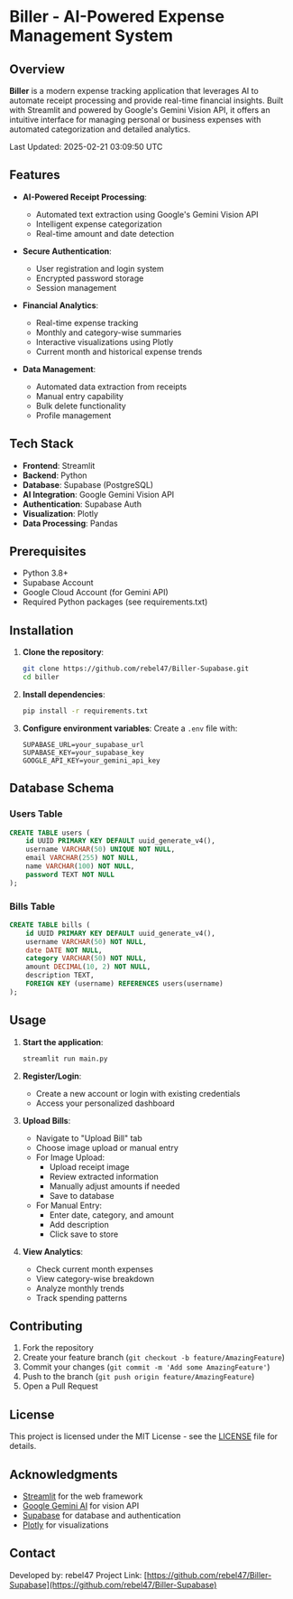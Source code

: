 # Biller - AI-Powered Expense Management System

## Overview

**Biller** is a modern expense tracking application that leverages AI to automate receipt processing and provide real-time financial insights. Built with Streamlit and powered by Google's Gemini Vision API, it offers an intuitive interface for managing personal or business expenses with automated categorization and detailed analytics.

Last Updated: 2025-02-21 03:09:50 UTC

## Features

- **AI-Powered Receipt Processing**: 
  - Automated text extraction using Google's Gemini Vision API
  - Intelligent expense categorization
  - Real-time amount and date detection

- **Secure Authentication**:
  - User registration and login system
  - Encrypted password storage
  - Session management

- **Financial Analytics**:
  - Real-time expense tracking
  - Monthly and category-wise summaries
  - Interactive visualizations using Plotly
  - Current month and historical expense trends

- **Data Management**:
  - Automated data extraction from receipts
  - Manual entry capability
  - Bulk delete functionality
  - Profile management

## Tech Stack

- **Frontend**: Streamlit
- **Backend**: Python
- **Database**: Supabase (PostgreSQL)
- **AI Integration**: Google Gemini Vision API
- **Authentication**: Supabase Auth
- **Visualization**: Plotly
- **Data Processing**: Pandas

## Prerequisites

- Python 3.8+
- Supabase Account
- Google Cloud Account (for Gemini API)
- Required Python packages (see requirements.txt)

## Installation

1. **Clone the repository**:
   ```bash
   git clone https://github.com/rebel47/Biller-Supabase.git
   cd biller
   ```

2. **Install dependencies**:
   ```bash
   pip install -r requirements.txt
   ```

3. **Configure environment variables**:
   Create a `.env` file with:
   ```plaintext
   SUPABASE_URL=your_supabase_url
   SUPABASE_KEY=your_supabase_key
   GOOGLE_API_KEY=your_gemini_api_key
   ```

## Database Schema

### Users Table
```sql
CREATE TABLE users (
    id UUID PRIMARY KEY DEFAULT uuid_generate_v4(),
    username VARCHAR(50) UNIQUE NOT NULL,
    email VARCHAR(255) NOT NULL,
    name VARCHAR(100) NOT NULL,
    password TEXT NOT NULL
);
```

### Bills Table
```sql
CREATE TABLE bills (
    id UUID PRIMARY KEY DEFAULT uuid_generate_v4(),
    username VARCHAR(50) NOT NULL,
    date DATE NOT NULL,
    category VARCHAR(50) NOT NULL,
    amount DECIMAL(10, 2) NOT NULL,
    description TEXT,
    FOREIGN KEY (username) REFERENCES users(username)
);
```

## Usage

1. **Start the application**:
   ```bash
   streamlit run main.py
   ```

2. **Register/Login**:
   - Create a new account or login with existing credentials
   - Access your personalized dashboard

3. **Upload Bills**:
   - Navigate to "Upload Bill" tab
   - Choose image upload or manual entry
   - For Image Upload:
     - Upload receipt image
     - Review extracted information
     - Manually adjust amounts if needed
     - Save to database
   - For Manual Entry:
     - Enter date, category, and amount
     - Add description
     - Click save to store

4. **View Analytics**:
   - Check current month expenses
   - View category-wise breakdown
   - Analyze monthly trends
   - Track spending patterns

## Contributing

1. Fork the repository
2. Create your feature branch (`git checkout -b feature/AmazingFeature`)
3. Commit your changes (`git commit -m 'Add some AmazingFeature'`)
4. Push to the branch (`git push origin feature/AmazingFeature`)
5. Open a Pull Request

## License

This project is licensed under the MIT License - see the [LICENSE](LICENSE) file for details.

## Acknowledgments

- [Streamlit](https://streamlit.io/) for the web framework
- [Google Gemini AI](https://ai.google.dev/) for vision API
- [Supabase](https://supabase.com/) for database and authentication
- [Plotly](https://plotly.com/) for visualizations

## Contact

Developed by: rebel47
Project Link: [https://github.com/rebel47/Biller-Supabase](https://github.com/rebel47/Biller-Supabase)
